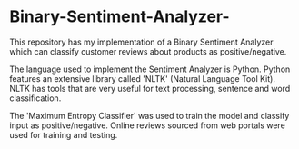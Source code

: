 # Binary-Sentiment-Analyzer-
This repository has my implementation of a Binary Sentiment Analyzer which can classify customer reviews about products as positive/negative. 

The language used to implement the Sentiment Analyzer is Python. Python features an extensive library called 'NLTK' (Natural Language Tool Kit). NLTK has tools that are very useful for text processing, sentence and word classification. 

The 'Maximum Entropy Classifier' was used to train the model and classify input as positive/negative. Online reviews sourced from web portals were used for training and testing. 
